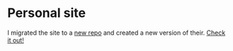 # Personal site

I migrated the site to a [new repo](https://github.com/kaiofelipejs/kaiofelipejs.dev) and created a new version of their. [Check it out!](https://www.kaiofelipejs.dev/)
